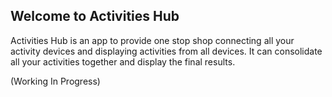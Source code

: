 ## Welcome to Activities Hub

Activities Hub is an app to provide one stop shop connecting all your activity devices and displaying activities from all devices. It can consolidate all your activities together and display the final results.

(Working In Progress)
